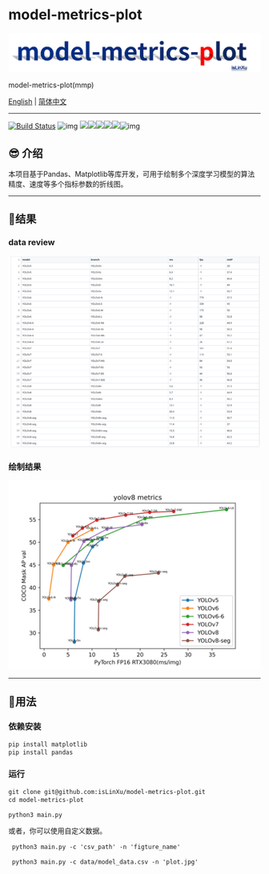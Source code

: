 # model-metrics-plot

![](./img/project_logo.png)

model-metrics-plot(mmp)

[English](README.md) | [简体中文](README.zh-CN.md)

---
[![Build Status](https://img.shields.io/endpoint.svg?url=https%3A%2F%2Factions-badge.atrox.dev%2Fatrox%2Fsync-dotenv%2Fbadge&style=flat)](https://github.com/isLinXu/model-metrics-plot)  ![img](https://badgen.net/badge/icon/learning?icon=deepscan&label)
![](https://badgen.net/github/stars/isLinXu/model-metrics-plot)![](https://badgen.net/github/forks/isLinXu/model-metrics-plot)![](https://badgen.net/github/prs/isLinXu/model-metrics-plot)![](https://badgen.net/github/releases/isLinXu/model-metrics-plot)![](https://badgen.net/github/license/isLinXu/model-metrics-plot)![img](https://hits.dwyl.com/isLinXu/model-metrics-plot.svg)



## 😎 介绍

本项目基于Pandas、Matplotlib等库开发，可用于绘制多个深度学习模型的算法精度、速度等多个指标参数的折线图。

---

## 🥰结果

### data review

![](./img/data_csv.png)

### 绘制结果

![](./img/plot_metrics.jpg)



---

## 🔨用法

### 依赖安装

```shell
pip install matplotlib
pip install pandas
```

### 运行

```shell
git clone git@github.com:isLinXu/model-metrics-plot.git
cd model-metrics-plot
```

```shell
python3 main.py
```

或者，你可以使用自定义数据。

```shell
 python3 main.py -c 'csv_path' -n 'figture_name'
```

```shell
 python3 main.py -c data/model_data.csv -n 'plot.jpg'
```